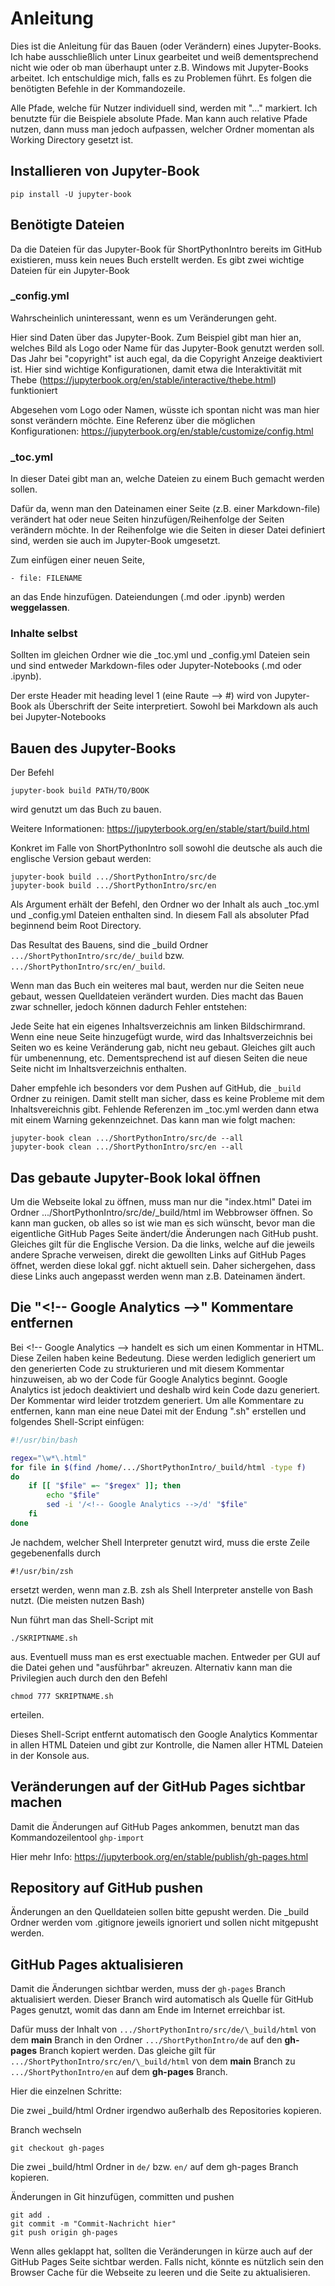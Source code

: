 # Anleitung

Dies ist die Anleitung für das Bauen (oder Verändern) eines Jupyter-Books.
Ich habe ausschließlich unter Linux gearbeitet und weiß dementsprechend nicht wie oder ob man überhaupt unter z.B. Windows mit Jupyter-Books arbeitet.
Ich entschuldige mich, falls es zu Problemen führt.
Es folgen die benötigten Befehle in der Kommandozeile.

Alle Pfade, welche für Nutzer individuell sind, werden mit "..." markiert. Ich benutzte für die Beispiele absolute Pfade. Man kann auch relative Pfade nutzen, dann muss man jedoch aufpassen, welcher Ordner momentan als Working Directory gesetzt ist.

## Installieren von Jupyter-Book

```
pip install -U jupyter-book
```

## Benötigte Dateien

Da die Dateien für das Jupyter-Book für ShortPythonIntro bereits im GitHub existieren, muss kein neues Buch erstellt werden. Es gibt zwei wichtige Dateien für ein Jupyter-Book

### \_config.yml

Wahrscheinlich uninteressant, wenn es um Veränderungen geht.

Hier sind Daten über das Jupyter-Book. Zum Beispiel gibt man hier an, welches Bild als Logo oder Name für das Jupyter-Book genutzt werden soll. Das Jahr bei "copyright" ist auch egal, da die Copyright Anzeige deaktiviert ist.
Hier sind wichtige Konfigurationen, damit etwa die Interaktivität mit Thebe (https://jupyterbook.org/en/stable/interactive/thebe.html) funktioniert 

Abgesehen vom Logo oder Namen, wüsste ich spontan nicht was man hier sonst verändern möchte.
Eine Referenz über die möglichen Konfigurationen: https://jupyterbook.org/en/stable/customize/config.html


### \_toc.yml

In dieser Datei gibt man an, welche Dateien zu einem Buch gemacht werden sollen.

Dafür da, wenn man den Dateinamen einer Seite (z.B. einer Markdown-file) verändert hat oder neue Seiten hinzufügen/Reihenfolge der Seiten verändern möchte.
In der Reihenfolge wie die Seiten in dieser Datei definiert sind, werden sie auch im Jupyter-Book umgesetzt.

Zum einfügen einer neuen Seite,

```
- file: FILENAME
```

an das Ende hinzufügen. Dateiendungen (.md oder .ipynb) werden **weggelassen**.

### Inhalte selbst

Sollten im gleichen Ordner wie die \_toc.yml und \_config.yml Dateien sein und sind entweder Markdown-files oder Jupyter-Notebooks (.md oder .ipynb).

Der erste Header mit heading level 1 (eine Raute --> #) wird von Jupyter-Book als Überschrift der Seite interpretiert. Sowohl bei Markdown als auch bei Jupyter-Notebooks

## Bauen des Jupyter-Books

Der Befehl

```
jupyter-book build PATH/TO/BOOK
```

wird genutzt um das Buch zu bauen.

Weitere Informationen: https://jupyterbook.org/en/stable/start/build.html

Konkret im Falle von ShortPythonIntro soll sowohl die deutsche als auch die englische Version gebaut werden:

```
jupyter-book build .../ShortPythonIntro/src/de
jupyter-book build .../ShortPythonIntro/src/en
```

Als Argument erhält der Befehl, den Ordner wo der Inhalt als auch \_toc.yml und \_config.yml Dateien enthalten sind.
In diesem Fall als absoluter Pfad beginnend beim Root Directory.

Das Resultat des Bauens, sind die \_build Ordner `.../ShortPythonIntro/src/de/_build` bzw. `.../ShortPythonIntro/src/en/_build`.

Wenn man das Buch ein weiteres mal baut, werden nur die Seiten neue gebaut, wessen Quelldateien verändert wurden.
Dies macht das Bauen zwar schneller, jedoch können dadurch Fehler entstehen:

Jede Seite hat ein eigenes Inhaltsverzeichnis am linken Bildschirmrand.
Wenn eine neue Seite hinzugefügt wurde, wird das Inhaltsverzeichnis bei Seiten wo es keine Veränderung gab, nicht neu gebaut. Gleiches gilt auch für umbenennung, etc.
Dementsprechend ist auf diesen Seiten die neue Seite nicht im Inhaltsverzeichnis enthalten.

Daher empfehle ich besonders vor dem Pushen auf GitHub, die `_build` Ordner zu reinigen. Damit stellt man sicher, dass es keine Probleme mit dem Inhaltsvereichnis gibt. Fehlende Referenzen im \_toc.yml werden dann etwa mit einem Warning gekennzeichnet. 
Das kann man wie folgt machen:
```
jupyter-book clean .../ShortPythonIntro/src/de --all
jupyter-book clean .../ShortPythonIntro/src/en --all
```

## Das gebaute Jupyter-Book lokal öffnen

Um die Webseite lokal zu öffnen, muss man nur die "index.html" Datei im Ordner .../ShortPythonIntro/src/de/\_build/html im Webbrowser öffnen. So kann man gucken, ob alles so ist wie man es sich wünscht, bevor man die eigentliche GitHub Pages Seite ändert/die Änderungen nach GitHub pusht. Gleiches gilt für die Englische Version. Da die links, welche auf die jeweils andere Sprache verweisen, direkt die gewollten Links auf GitHub Pages öffnet, werden diese lokal ggf. nicht aktuell sein. Daher sichergehen, dass diese Links auch angepasst werden wenn man z.B. Dateinamen ändert. 

## Die "&lt;!-- Google Analytics --&gt;" Kommentare entfernen

Bei &lt;!-- Google Analytics --&gt; handelt es sich um einen Kommentar in HTML. Diese Zeilen haben keine Bedeutung. Diese werden lediglich generiert um den generierten Code zu strukturieren und mit diesem Kommentar hinzuweisen, ab wo der Code für Google Analytics beginnt. Google Analytics ist jedoch deaktiviert und deshalb wird kein Code dazu generiert. Der Kommentar wird leider trotzdem generiert. Um alle Kommentare zu entfernen, kann man eine neue Datei mit der Endung ".sh" erstellen und folgendes Shell-Script einfügen:

```sh
#!/usr/bin/bash

regex="\w*\.html"
for file in $(find /home/.../ShortPythonIntro/_build/html -type f)
do
	if [[ "$file" =~ "$regex" ]]; then
		echo "$file"
		sed -i '/<!-- Google Analytics -->/d' "$file"
	fi
done
```

Je nachdem, welcher Shell Interpreter genutzt wird, muss die erste Zeile gegebenenfalls durch

```
#!/usr/bin/zsh
```
ersetzt werden, wenn man z.B. zsh als Shell Interpreter anstelle von Bash nutzt. (Die meisten nutzen Bash)

Nun führt man das Shell-Script mit 

```
./SKRIPTNAME.sh
```

aus. Eventuell muss man es erst exectuable machen. Entweder per GUI auf die Datei gehen und "ausführbar" akreuzen. 
Alternativ kann man die Privilegien auch durch den den Befehl 

```
chmod 777 SKRIPTNAME.sh
```

erteilen.

Dieses Shell-Script entfernt automatisch den Google Analytics Kommentar in allen HTML Dateien und gibt zur Kontrolle, die Namen aller HTML Dateien in der Konsole aus.


## Veränderungen auf der GitHub Pages sichtbar machen

Damit die Änderungen auf GitHub Pages ankommen, benutzt man das Kommandozeilentool <code>ghp-import</code>

Hier mehr Info: https://jupyterbook.org/en/stable/publish/gh-pages.html

## Repository auf GitHub pushen
Änderungen an den Quelldateien sollen bitte gepusht werden. Die \_build Ordner werden vom .gitignore jeweils ignoriert und sollen nicht mitgepusht werden.

## GitHub Pages aktualisieren
Damit die Änderungen sichtbar werden, muss der `gh-pages` Branch aktualisiert werden. Dieser Branch wird automatisch als Quelle für GitHub Pages genutzt, womit das dann am Ende im Internet erreichbar ist.

Dafür muss der Inhalt von `.../ShortPythonIntro/src/de/\_build/html` von dem **main** Branch in den Ordner `.../ShortPythonIntro/de` auf den **gh-pages** Branch kopiert werden. Das gleiche gilt für `.../ShortPythonIntro/src/en/\_build/html` von dem **main** Branch zu `.../ShortPythonIntro/en` auf dem **gh-pages** Branch.

Hier die einzelnen Schritte:

Die zwei \_build/html Ordner irgendwo außerhalb des Repositories kopieren.

Branch wechseln
```
git checkout gh-pages
```

Die zwei \_build/html Ordner in `de/` bzw. `en/` auf dem gh-pages Branch kopieren.

Änderungen in Git hinzufügen, committen und pushen
```
git add .
git commit -m "Commit-Nachricht hier"
git push origin gh-pages
```

Wenn alles geklappt hat, sollten die Veränderungen in kürze auch auf der GitHub Pages Seite sichtbar werden.
Falls nicht, könnte es nützlich sein den Browser Cache für die Webseite zu leeren und die Seite zu aktualisieren.

